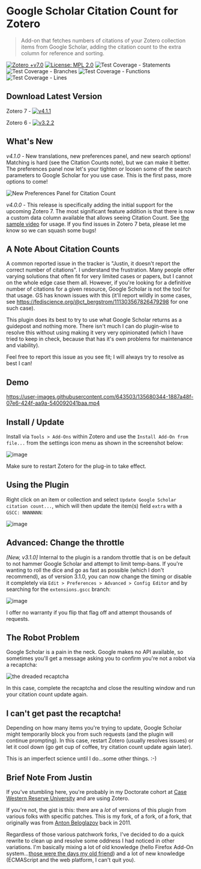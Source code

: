 # Google Scholar Citation Count for Zotero

> Add-on that fetches numbers of citations of your Zotero collection items from Google Scholar, adding the citation count to the extra column for reference and sorting.

[![Zotero +v7.0](https://img.shields.io/badge/Zotero-%3E%3D%205.x-brightgreen)](https://www.zotero.org/)
[![License: MPL 2.0](https://img.shields.io/badge/License-MPL%202.0-brightgreen.svg)](https://opensource.org/licenses/MPL-2.0)
![Test Coverage - Statements](https://img.shields.io/badge/statements-66.36%25-red.svg)
![Test Coverage - Branches](https://img.shields.io/badge/branches-59.45%25-red.svg)
![Test Coverage - Functions](https://img.shields.io/badge/functions-69.04%25-red.svg)
![Test Coverage - Lines](https://img.shields.io/badge/lines-67.44%25-red.svg)

## Download Latest Version

Zotero 7 - [![v4.1.1](https://img.shields.io/badge/Download-v4.1.1-orange?style=for-the-badge)](https://github.com/justinribeiro/zotero-scholar-citations/releases/download/v4.1.1/zotero-google-scholar-citation-count-4.1.1.xpi)

Zotero 6 - [![v3.2.2](https://img.shields.io/badge/Download-v3.2.2-orange?style=for-the-badge)](https://github.com/justinribeiro/zotero-scholar-citations/releases/download/v3.2.2/zotero-google-scholar-citation-count-3.2.2.xpi)

## What's New
_v4.1.0_ - New translations, new preferences panel, and new search options! Matching is hard (see the Citation Counts note), but we can make it better. The preferences panel now let's your tighten or loosen some of the search parameters to Google Scholar for you use case. This is the first pass, more options to come!

![New Preferences Panel for Citation Count](https://github.com/user-attachments/assets/4f640d7a-4b3b-42fe-b5ac-bf51dcd7f68d)

_v4.0.0_ - This release is specifically adding the initial support for the upcoming Zotero 7. The most significant feature addition is that there is now a custom data column available that allows seeing Citation Count. See [the sample video](https://www.youtube.com/watch?v=wgW74lL_tgI) for usage. If you find issues in Zotero 7 beta, please let me know so we can squash some bugs!

## A Note About Citation Counts

A common reported issue in the tracker is "Justin, it doesn't report the correct number of citations". I understand the frustration. Many people offer varying solutions that often fit for very limited cases or papers, but I cannot on the whole edge case them all. However, if you're looking for a definitive number of citations for a given resource, Google Scholar is not the tool for that usage. GS has known issues with this (it'll report wildly in some cases, see https://fediscience.org/@ct_bergstrom/111303567826479298 for one such case).

This plugin does its best to try to use what Google Scholar returns as a guidepost and nothing more. There isn't much I can do plugin-wise to resolve this without using making it very very opinionated (which I have tried to keep in check, because that has it's own problems for maintenance and viability).

Feel free to report this issue as you see fit; I will always try to resolve as best I can!

## Demo
https://user-images.githubusercontent.com/643503/135680344-1887a48f-07e6-424f-aa9a-540092041baa.mp4

## Install / Update
Install via `Tools > Add-Ons` within Zotero and use the `Install Add-On from file...` from the settings icon menu as shown in the screenshot below:

![image](https://user-images.githubusercontent.com/643503/135676188-7ab92614-9376-4271-9277-7b3a5c2a8768.png)

Make sure to restart Zotero for the plug-in to take effect.

## Using the Plugin

Right click on an item or collection and select `Update Google Scholar citation count...`, which will then update the item(s) field `extra` with a `GSCC: NNNNNNN`:

![image](https://user-images.githubusercontent.com/643503/135185125-060d1951-5b20-40b6-98f0-8783d9846ad3.png)

## Advanced: Change the throttle

*[New, v3.1.0]* Internal to the plugin is a random throttle that is on be default to not hammer Google Scholar and attempt to limit temp-bans. If you're wanting to roll the dice and go as fast as possible (which I don't recommend), as of version 3.1.0, you can now change the timing or disable it completely via `Edit > Preferences > Advanced > Config Editor` and by searching for the `extensions.gscc` branch:

![image](https://user-images.githubusercontent.com/643503/137604540-4c1020c3-eabe-4481-afd5-2db4589f4344.png)

I offer no warranty if you flip that flag off and attempt thousands of requests.

## The Robot Problem

Google Scholar is a pain in the neck. Google makes no API available, so sometimes you'll get a message asking you to confirm you're not a robot via a recaptcha:

![the dreaded recaptcha](https://user-images.githubusercontent.com/643503/135678671-86d15772-c187-4043-9bc1-2f3725e1f0a5.png)

In this case, complete the recaptcha and close the resulting window and run your citation count update again.

## I can't get past the recaptcha!

Depending on how many items you're trying to update, Google Scholar might temporarily block you from such requests (and the plugin will continue prompting). In this case, restart Zotero (usually resolves issues) or let it cool down (go get cup of coffee, try citation count update again later).

This is an imperfect science until I do...some other things. :-)

## Brief Note From Justin

If you've stumbling here, you're probably in my Doctorate cohort at [Case Western Reserve University](https://www.zotero.org/groups/4418982/cwru_dbap_2024) and are using Zotero.

If you're not, the gist is this: there are a _lot_ of versions of this plugin from various folks with specific patches. This is my fork, of a fork, of a fork, that originally was from [Anton Beloglazov](https://beloglazov.info/) back in 2011.

Regardless of those various patchwork forks, I've decided to do a quick rewrite to clean up and resolve some oddness I had noticed in other variations. I'm basically mixing a lot of old knowledge (hello Firefox Add-On system...[those were the days my old friend](https://www.youtube.com/watch?v=Iu2aOk6b_Gs)) and a lot of new knowledge (ECMAScript and the web platform, I can't quit you).



